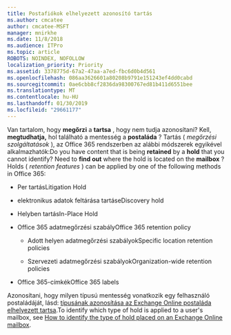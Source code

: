 ```yaml
---
title: Postafiókok elhelyezett azonosító tartás
ms.author: cmcatee
author: cmcatee-MSFT
manager: mnirkhe
ms.date: 11/8/2018
ms.audience: ITPro
ms.topic: article
ROBOTS: NOINDEX, NOFOLLOW
localization_priority: Priority
ms.assetid: 3378775d-67a2-47aa-a7ed-fbc6d0b4d561
ms.openlocfilehash: 086aa3626601a80208b9791e151243ef4dd0cabd
ms.sourcegitcommit: 0ae6cbb8cf2836da98300767ed81b411d6551bee
ms.translationtype: MT
ms.contentlocale: hu-HU
ms.lasthandoff: 01/30/2019
ms.locfileid: "29661177"
---
```

<span data-ttu-id="6fc91-p101">Van tartalom, hogy **megőrzi** a **tartsa** , hogy nem tudja azonosítani? Kell, **megtudhatja,** hol található a mentesség a **postaláda** ? Tartás ( *megőrzési szolgáltatások* ), az Office 365 rendszerben az alábbi módszerek egyikével alkalmazhatók:</span><span class="sxs-lookup"><span data-stu-id="6fc91-p101">Do you have content that is being **retained** by a **hold** that you cannot identify? Need to **find out** where the hold is located on the **mailbox** ? Holds (  *retention features*  ) can be applied by one of the following methods in Office 365:</span></span> 
  
- <span data-ttu-id="6fc91-105">Per tartás</span><span class="sxs-lookup"><span data-stu-id="6fc91-105">Litigation Hold</span></span> 
    
- <span data-ttu-id="6fc91-106">elektronikus adatok feltárása tartás</span><span class="sxs-lookup"><span data-stu-id="6fc91-106">eDiscovery hold</span></span>
    
- <span data-ttu-id="6fc91-107">Helyben tartás</span><span class="sxs-lookup"><span data-stu-id="6fc91-107">In-Place Hold</span></span>
    
- <span data-ttu-id="6fc91-108">Office 365 adatmegőrzési szabály</span><span class="sxs-lookup"><span data-stu-id="6fc91-108">Office 365 retention policy</span></span> 
    
  - <span data-ttu-id="6fc91-109">Adott helyen adatmegőrzési szabályok</span><span class="sxs-lookup"><span data-stu-id="6fc91-109">Specific location retention policies</span></span>
    
  - <span data-ttu-id="6fc91-110">Szervezeti adatmegőrzési szabályok</span><span class="sxs-lookup"><span data-stu-id="6fc91-110">Organization-wide retention policies</span></span>
    
- <span data-ttu-id="6fc91-111">Office 365-címkék</span><span class="sxs-lookup"><span data-stu-id="6fc91-111">Office 365 labels</span></span>
    
<span data-ttu-id="6fc91-112">Azonosítani, hogy milyen típusú mentesség vonatkozik egy felhasználó postaládáját, lásd: [típusának azonosítása az Exchange Online postaláda elhelyezett tartsa](https://docs.microsoft.com/office365/securitycompliance/identify-a-hold-on-an-exchange-online-mailbox).</span><span class="sxs-lookup"><span data-stu-id="6fc91-112">To identify which type of hold is applied to a user's mailbox, see [How to identify the type of hold placed on an Exchange Online mailbox](https://docs.microsoft.com/office365/securitycompliance/identify-a-hold-on-an-exchange-online-mailbox).</span></span>
  

